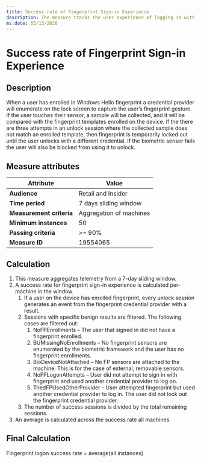 ```yaml
---
title: Success rate of Fingerprint Sign-in Experience
description: The measure tracks the user experience of logging in with a fingerpring sensor.
ms.date: 03/13/2020
---
```

 
# Success rate of Fingerprint Sign-in Experience

## Description 

When a user has enrolled in Windows Hello fingerprint a credential provider will enumerate on the lock screen to capture the user’s fingerprint gesture. If the user touches their sensor, a sample will be collected, and it will be compared with the fingerprint templates enrolled on the device. If the there are three attempts in an unlock session where the collected sample does not match an enrolled template, then fingerprint is temporarily locked out until the user unlocks with a different credential. If the biometric sensor fails the user will also be blocked from using it to unlock. 

## Measure attributes

|Attribute|Value|
|----|----|
|**Audience**|Retail and Insider|
|**Time period**|7 days sliding window|
|**Measurement criteria**|Aggregation of machines|
|**Minimum instances**|50|
|**Passing criteria**|>= 90%|
|**Measure ID**|19554065|

## Calculation

1. This measure aggregates telemetry from a 7-day sliding window.
2. A success rate for fingerprint sign-in experience is calculated per-machine in the window.
    1. If a user on the device has enrolled fingerprint, every unlock session generates an event from the fingerprint credential provider with a result. 
    2. Sessions with specific benign results are filtered. The following cases are filtered out:
        1. NoFPEnrollments – The user that signed in did not have a fingerprint enrolled.
        2. BUMissingNoEnrollments – No fingerprint sensors are enumerated by the biometric framework and the user has no fingerprint enrollments. 
        3. BioDeviceNotAttached – No FP sensors are attached to the machine. This is for the case of external, removable sensors.
        4. NoFPLogonAttempts – User did not attempt to sign in with fingerprint and used another credential provider to log on.
        5. TriedFPUsedOtherProvider – User attempted fingerprint but used another credential provider to log in. The user did not lock out the fingerprint credential provider.
    3. The number of success sessions is divided by the total remaining sessions. 
3. An average is calculated across the success rate all machines.

## Final Calculation
Fingerprint logon success rate = average(all instances)
